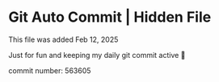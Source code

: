 # Git Auto Commit | Hidden File

This file was added Feb 12, 2025

Just for fun and keeping my daily git commit active 🤪

commit number: 563605
